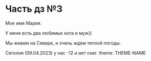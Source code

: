 # Часть дз №3

Мое имя Мария.

У меня есть два любимых кота и муж))

Мы живем на Севере, и очень ждем теплой погоды.

Сеголня (09.04.2023) у нас -12 и иет снег.
theme: THEME-NAME
